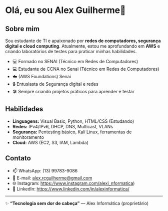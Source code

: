# Olá, eu sou Alex Guilherme👋

## Sobre mim
Sou estudante de TI e apaixonado por **redes de computadores, segurança digital e cloud computing**. Atualmente, estou me aprofundando em **AWS** e criando laboratórios de testes para praticar minhas habilidades.  

- 💻 Formado no SENAI (Técnico em Redes de Computadores)
- 💻 Estudante de CCNA no Senai (Técnico em Redes de Computadores)
- ☁️ (AWS Foundations) Senai
- 🔒 Entusiasta de Segurança digital e redes  
- 🛠️ Sempre criando projetos práticos para aprender e testar  

## Habilidades
- **Linguagens:** Visual Basic, Python, HTML/CSS (Estudando)
- **Redes:** IPv4/IPv6, DHCP, DNS, Multicast, VLANs
- **Segurança:** Pentesting básico, Kali Linux, ferramentas de monitoramento  
- **Cloud:** AWS (EC2, S3, IAM, Lambda)  

## Contato
- 📫 WhatsApp: (13) 99783-9086  
- 📧 E-mail: alex.rcguilherme@gmail.com  
- 🌐 Instagram: https://www.instagram.com/alexi_nformatica)  
- 💼 LinkedIn: https://www.linkedin.com/in/alexinformatica/

---

✨ **“Tecnologia sem dor de cabeça”** — Alex Informática (proprietário)
